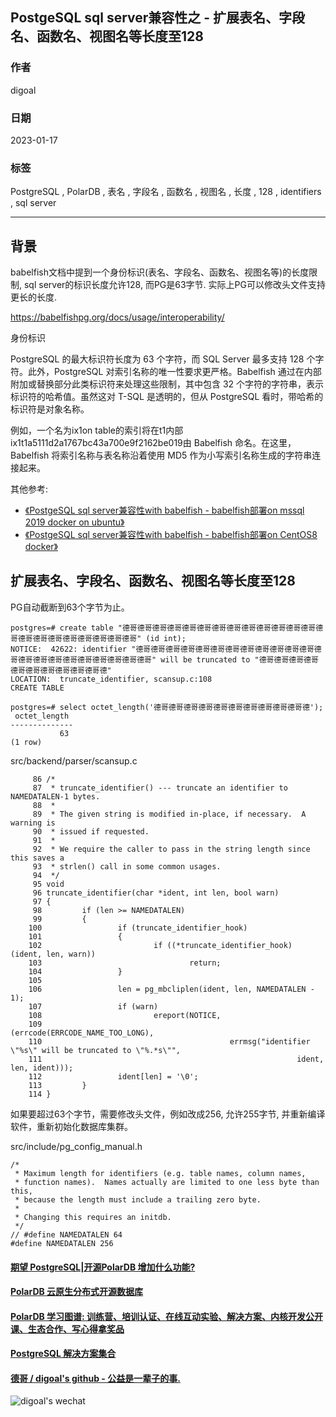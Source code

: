 ## PostgeSQL sql server兼容性之 - 扩展表名、字段名、函数名、视图名等长度至128     
      
### 作者      
digoal      
      
### 日期      
2023-01-17      
      
### 标签      
PostgreSQL , PolarDB , 表名 , 字段名 , 函数名 , 视图名 , 长度 , 128 , identifiers , sql server  
      
----      
      
## 背景      
babelfish文档中提到一个身份标识(表名、字段名、函数名、视图名等)的长度限制, sql server的标识长度允许128, 而PG是63字节.  实际上PG可以修改头文件支持更长的长度.    
  
https://babelfishpg.org/docs/usage/interoperability/  
  
身份标识  
  
PostgreSQL 的最大标识符长度为 63 个字符，而 SQL Server 最多支持 128 个字符。此外，PostgreSQL 对索引名称的唯一性要求更严格。Babelfish 通过在内部附加或替换部分此类标识符来处理这些限制，其中包含 32 个字符的字符串，表示标识符的哈希值。虽然这对 T-SQL 是透明的，但从 PostgreSQL 看时，带哈希的标识符是对象名称。  
  
例如，一个名为ix1on table的索引将在t1内部ix1t1a5111d2a1767bc43a700e9f2162be019由 Babelfish 命名。在这里，Babelfish 将索引名称与表名称沿着使用 MD5 作为小写索引名称生成的字符串连接起来。  
  
其他参考:   
- [《PostgeSQL sql server兼容性with babelfish - babelfish部署on mssql 2019 docker on ubuntu》](../202301/20230117_01.md)    
- [《PostgeSQL sql server兼容性with babelfish - babelfish部署on CentOS8 docker》](../202301/20230116_01.md)    
  
  
## 扩展表名、字段名、函数名、视图名等长度至128   
PG自动截断到63个字节为止。      
      
```      
postgres=# create table "德哥德哥德哥德哥德哥德哥德哥德哥德哥德哥德哥德哥德哥德哥德哥德哥德哥德哥德哥德哥德哥德哥" (id int);      
NOTICE:  42622: identifier "德哥德哥德哥德哥德哥德哥德哥德哥德哥德哥德哥德哥德哥德哥德哥德哥德哥德哥德哥德哥德哥德哥" will be truncated to "德哥德哥德哥德哥德哥德哥德哥德哥德哥德哥德"  
LOCATION:  truncate_identifier, scansup.c:108  
CREATE TABLE    
      
postgres=# select octet_length('德哥德哥德哥德哥德哥德哥德哥德哥德哥德哥德');      
 octet_length      
--------------      
           63      
(1 row)      
```     
  
src/backend/parser/scansup.c  
  
```  
     86 /*  
     87  * truncate_identifier() --- truncate an identifier to NAMEDATALEN-1 bytes.  
     88  *  
     89  * The given string is modified in-place, if necessary.  A warning is  
     90  * issued if requested.  
     91  *  
     92  * We require the caller to pass in the string length since this saves a  
     93  * strlen() call in some common usages.  
     94  */  
     95 void  
     96 truncate_identifier(char *ident, int len, bool warn)  
     97 {  
     98         if (len >= NAMEDATALEN)  
     99         {  
    100                 if (truncate_identifier_hook)  
    101                 {  
    102                         if ((*truncate_identifier_hook) (ident, len, warn))  
    103                                 return;  
    104                 }  
    105   
    106                 len = pg_mbcliplen(ident, len, NAMEDATALEN - 1);  
    107                 if (warn)  
    108                         ereport(NOTICE,  
    109                                         (errcode(ERRCODE_NAME_TOO_LONG),  
    110                                          errmsg("identifier \"%s\" will be truncated to \"%.*s\"",  
    111                                                         ident, len, ident)));  
    112                 ident[len] = '\0';  
    113         }  
    114 }  
```  
  
      
如果要超过63个字节，需要修改头文件，例如改成256, 允许255字节, 并重新编译软件，重新初始化数据库集群。      
      
src/include/pg_config_manual.h      
      
```      
/*      
 * Maximum length for identifiers (e.g. table names, column names,      
 * function names).  Names actually are limited to one less byte than this,      
 * because the length must include a trailing zero byte.      
 *      
 * Changing this requires an initdb.      
 */      
// #define NAMEDATALEN 64      
#define NAMEDATALEN 256  
```     
  
  
#### [期望 PostgreSQL|开源PolarDB 增加什么功能?](https://github.com/digoal/blog/issues/76 "269ac3d1c492e938c0191101c7238216")
  
  
#### [PolarDB 云原生分布式开源数据库](https://github.com/ApsaraDB "57258f76c37864c6e6d23383d05714ea")
  
  
#### [PolarDB 学习图谱: 训练营、培训认证、在线互动实验、解决方案、内核开发公开课、生态合作、写心得拿奖品](https://www.aliyun.com/database/openpolardb/activity "8642f60e04ed0c814bf9cb9677976bd4")
  
  
#### [PostgreSQL 解决方案集合](../201706/20170601_02.md "40cff096e9ed7122c512b35d8561d9c8")
  
  
#### [德哥 / digoal's github - 公益是一辈子的事.](https://github.com/digoal/blog/blob/master/README.md "22709685feb7cab07d30f30387f0a9ae")
  
  
![digoal's wechat](../pic/digoal_weixin.jpg "f7ad92eeba24523fd47a6e1a0e691b59")
  
